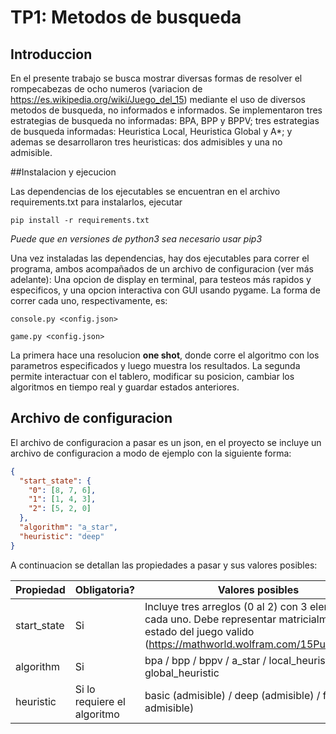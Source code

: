 # TP1: Metodos de busqueda
## Introduccion
En el presente trabajo se busca mostrar diversas formas de
resolver el rompecabezas de ocho numeros (variacion de https://es.wikipedia.org/wiki/Juego_del_15)
mediante el uso de diversos metodos de busqueda, no informados e informados.
Se implementaron tres estrategias de busqueda no informadas: BPA, BPP y BPPV;
tres estrategias de busqueda informadas: Heuristica Local,
Heuristica Global y A*; y ademas se desarrollaron tres heuristicas: dos admisibles y una no admisible.

##Instalacion y ejecucion

Las dependencias de los ejecutables se encuentran en el archivo requirements.txt
para instalarlos, ejecutar
```shell
pip install -r requirements.txt
```
*Puede que en versiones de python3 sea necesario usar pip3*

Una vez instaladas las dependencias, hay dos ejecutables para correr el programa,
ambos acompañados de un archivo de configuracion (ver más adelante): Una opcion
de display en terminal, para testeos más rapidos y especificos, y una opcion interactiva con GUI usando pygame.
La forma de correr cada uno, respectivamente, es:
```shell
console.py <config.json>
```
```shell
game.py <config.json>
```

La primera hace una resolucion **one shot**, donde corre el algoritmo
con los parametros especificados y luego muestra los resultados.
La segunda permite interactuar con el tablero, modificar su posicion, cambiar los algoritmos en tiempo real
y guardar estados anteriores.

## Archivo de configuracion
El archivo de configuracion a pasar es un json, en el proyecto
se incluye un archivo de configuracion a modo de ejemplo con la siguiente forma:
```json
{
  "start_state": {
    "0": [8, 7, 6],
    "1": [1, 4, 3],
    "2": [5, 2, 0]
  },
  "algorithm": "a_star",
  "heuristic": "deep"
}
```
A continuacion se detallan las propiedades a pasar y sus valores posibles:

| Propiedad   | Obligatoria?             | Valores posibles                                                                                                                                                    |
|-------------|--------------------------|---------------------------------------------------------------------------------------------------------------------------------------------------------------------|
| start_state | Si                       | Incluye tres arreglos (0 al 2) con 3 elementos cada uno.  Debe representar matricialmente un estado del juego valido  (https://mathworld.wolfram.com/15Puzzle.html) |
| algorithm   | Si                       | bpa / bpp / bppv / a_star / local_heuristic / global_heuristic                                                                                                 |
| heuristic   | Si lo requiere el algoritmo | basic (admisible) / deep (admisible) / fat (no admisible) 
